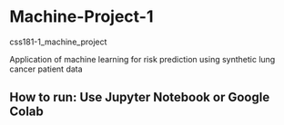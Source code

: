 # Machine-Project-1
css181-1_machine_project

Application of machine learning for risk prediction using synthetic lung cancer patient data

## How to run: Use Jupyter Notebook or Google Colab
